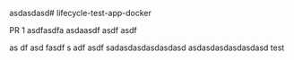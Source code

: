 asdasdasd# lifecycle-test-app-docker

PR 1
asdfasdfa
asdaasdf asdf asdf

as
df asd fasdf
s
adf asdf
sadasdasdasdasdasd
asdasdasdasdasdasd
test
